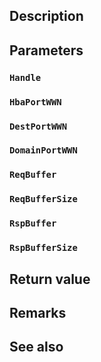 ## Description

## Parameters

### `Handle`

### `HbaPortWWN`

### `DestPortWWN`

### `DomainPortWWN`

### `ReqBuffer`

### `ReqBufferSize`

### `RspBuffer`

### `RspBufferSize`

## Return value

## Remarks

## See also